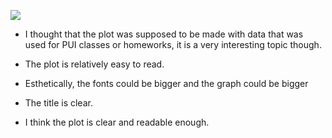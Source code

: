 ![](https://github.com/bonanyuan/PUI2015_byuan/blob/master/hw8/peer%20reviews/sarangof.png)

+ I thought that the plot was supposed to be made with data that was used for PUI classes or homeworks, it is a very interesting topic though.

+ The plot is relatively easy to read.

+ Esthetically, the fonts could be bigger and the graph could be bigger

+ The title is clear. 

+ I think the plot is clear and readable enough.